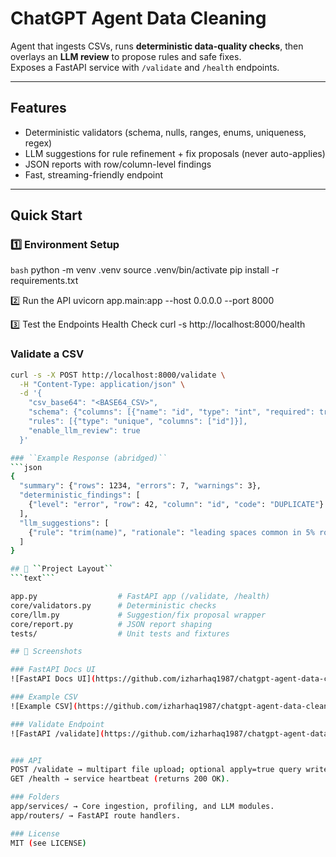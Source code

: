 # ChatGPT Agent Data Cleaning

Agent that ingests CSVs, runs **deterministic data-quality checks**, then overlays an **LLM review** to propose rules and safe fixes.  
Exposes a FastAPI service with `/validate` and `/health` endpoints.

---

## Features
- Deterministic validators (schema, nulls, ranges, enums, uniqueness, regex)
- LLM suggestions for rule refinement + fix proposals (never auto-applies)
- JSON reports with row/column-level findings
- Fast, streaming-friendly endpoint

---

## Quick Start

### 1️⃣ Environment Setup
```bash```
python -m venv .venv
source .venv/bin/activate
pip install -r requirements.txt

2️⃣ Run the API
uvicorn app.main:app --host 0.0.0.0 --port 8000

3️⃣ Test the Endpoints
Health Check
curl -s http://localhost:8000/health

### Validate a CSV
```bash
curl -s -X POST http://localhost:8000/validate \
  -H "Content-Type: application/json" \
  -d '{
    "csv_base64": "<BASE64_CSV>",
    "schema": {"columns": [{"name": "id", "type": "int", "required": true}]},
    "rules": [{"type": "unique", "columns": ["id"]}],
    "enable_llm_review": true
  }'

### ``Example Response (abridged)``
```json
{
  "summary": {"rows": 1234, "errors": 7, "warnings": 3},
  "deterministic_findings": [
    {"level": "error", "row": 42, "column": "id", "code": "DUPLICATE"}
  ],
  "llm_suggestions": [
    {"rule": "trim(name)", "rationale": "leading spaces common in 5% rows"}
  ]
}

## 📂 ``Project Layout``
```text```

app.py                  # FastAPI app (/validate, /health)
core/validators.py      # Deterministic checks
core/llm.py             # Suggestion/fix proposal wrapper
core/report.py          # JSON report shaping
tests/                  # Unit tests and fixtures

## 📸 Screenshots

### FastAPI Docs UI
![FastAPI Docs UI](https://github.com/izharhaq1987/chatgpt-agent-data-cleaning/blob/main/images/docs_ui.png?raw=true)

### Example CSV
![Example CSV](https://github.com/izharhaq1987/chatgpt-agent-data-cleaning/blob/main/images/example_csv.png?raw=true)

### Validate Endpoint
![FastAPI /validate](https://github.com/izharhaq1987/chatgpt-agent-data-cleaning/blob/main/images/validate_ui.png?raw=true)


### API
POST /validate → multipart file upload; optional apply=true query writes cleaned CSV.
GET /health → service heartbeat (returns 200 OK).

### Folders
app/services/ → Core ingestion, profiling, and LLM modules.
app/routers/ → FastAPI route handlers.

### License
MIT (see LICENSE)



